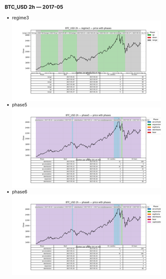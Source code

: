 ### BTC_USD 2h — 2017-05

- regime3
![BTC_USD_2h_regime3_2017-05_phase_price.png](outputs/fourier/phase_monthly/BTC_USD/2h/2017/2017-05/BTC_USD_2h_regime3_2017-05_phase_price.png)
- phase5
![BTC_USD_2h_phase5_2017-05_phase_price.png](outputs/fourier/phase_monthly/BTC_USD/2h/2017/2017-05/BTC_USD_2h_phase5_2017-05_phase_price.png)
- phase6
![BTC_USD_2h_phase6_2017-05_phase_price.png](outputs/fourier/phase_monthly/BTC_USD/2h/2017/2017-05/BTC_USD_2h_phase6_2017-05_phase_price.png)
